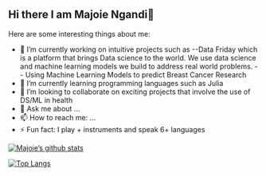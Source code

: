 ## Hi there I am Majoie Ngandi👋



Here are some interesting things about me:

- 🔭 I’m currently working on intuitive projects such as
  --Data Friday which is a platform that brings Data science to the world. We use data science and machine learning models we build to address real world problems.
  -- Using Machine Learning Models to predict Breast Cancer Research
- 🌱 I’m currently learning programming languages such as Julia
- 👯 I’m looking to collaborate on exciting projects that involve the use of DS/ML in health
- 💬 Ask me about ...
- 📫 How to reach me: ...
- ⚡ Fun fact: I play + instruments and speak 6+ languages

  
[![Majoie’s github stats](https://github-readme-stats.vercel.app/api?username=stickz-man)](https://github.com/stickz-man)

[![Top Langs](https://github-readme-stats.vercel.app/api/top-langs/?username=stickz-man&layout=compact)](https://github.com/stickz-man)
